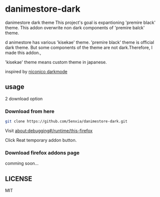 # danimestore-dark
danimestore dark theme
This project's goal is expantioning 'premire black' theme.
This addon overwrite non dark components of 'premire balck' theme.

d animestore has various 'kisekae' theme.
'premire black' theme is official dark theme.
But some components of the theme are not dark.Therefore, I made this addon.,

'kisekae' theme means custom theme in japanese.

inspired by [niconico darkmode](https://addons.mozilla.org/ja/firefox/addon/niconico-darkmode/)

## usage

2 download option

### Download from here

```sh
git clone https://github.com/5enxia/danimestore-dark.git
```

Visit [about:debugging#/runtime/this-firefox](about:debugging#/runtime/this-firefox
)

Click Reat temporary addon button.

### Download firefox addons page

comming soon...

## LICENSE
MIT